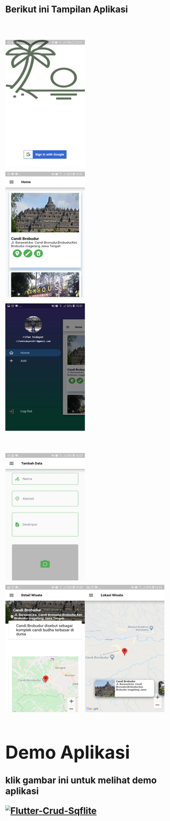 <h1><b>Berikut ini Tampilan Aplikasi<b><h1>
<img src="ss/1.jpeg" width="250" height="400">   <img src="ss/2.jpeg" width="250" height="400">   <img src="ss/3.jpeg" width="250" height="400">
  
  
<img src="ss/4.jpeg" width="250" height="400">   <img src="ss/5.jpeg" width="250" height="400"><img src="ss/6.jpeg" width="250" height="400">

<h1><b>Demo Aplikasi</b></h1>
<p>klik gambar ini untuk melihat demo aplikasi</p>

[![Flutter-Crud-Sqflite](https://img.youtube.com/vi/ktvlytxQnYY/1.jpg)](https://www.youtube.com/watch?v=ktvlytxQnYY)


